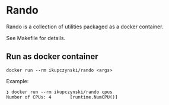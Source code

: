 # Rando

Rando is a collection of utilities packaged as a docker container.

See Makefile for details.

## Run as docker container

    docker run --rm ikupczynski/rando <args>

Example:

    ❯ docker run --rm ikupczynski/rando cpus
    Number of CPUs: 4       [runtime.NumCPU()]
